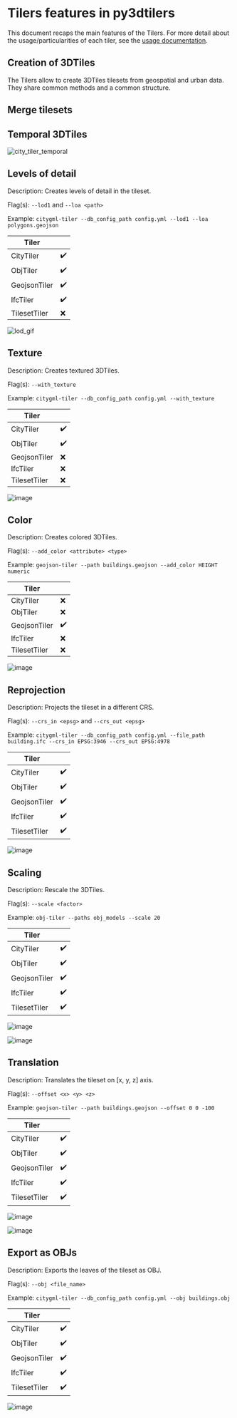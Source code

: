 # Tilers features in py3dtilers

This document recaps the main features of the Tilers. For more detail about the usage/particularities of each tiler, see the [usage documentation](https://github.com/VCityTeam/py3dtilers#usage).

## Creation of 3DTiles

The Tilers allow to create 3DTiles tilesets from geospatial and urban data. They share common methods and a common structure.

## Merge tilesets

## Temporal 3DTiles

![city_tiler_temporal](https://user-images.githubusercontent.com/32875283/153201741-0538abfd-b352-4964-ac6d-6e7ac2ae6245.gif)

## Levels of detail

Description: Creates levels of detail in the tileset.

Flag(s): `--lod1` and `--loa <path>`

Example: `citygml-tiler --db_config_path config.yml --lod1 --loa polygons.geojson`

| Tiler | |
| --- | --- |
| CityTiler | :heavy_check_mark: |
| ObjTiler | :heavy_check_mark: |
| GeojsonTiler | :heavy_check_mark: |
| IfcTiler | :heavy_check_mark: |
| TilesetTiler | :x: |

![lod_gif](https://user-images.githubusercontent.com/32875283/153201793-620b84c5-5e30-466c-9d4a-f48e0566505a.gif)

## Texture

Description: Creates textured 3DTiles.

Flag(s): `--with_texture`

Example: `citygml-tiler --db_config_path config.yml --with_texture`

| Tiler | |
| --- | --- |
| CityTiler | :heavy_check_mark: |
| ObjTiler | :heavy_check_mark: |
| GeojsonTiler | :x: |
| IfcTiler | :x: |
| TilesetTiler | :x: |

![image](https://user-images.githubusercontent.com/32875283/152002003-921dd838-8b51-4901-bcf0-d5819777bb9c.png)

## Color

Description: Creates colored 3DTiles.

Flag(s): `--add_color <attribute> <type>`

Example: `geojson-tiler --path buildings.geojson --add_color HEIGHT numeric`

| Tiler | |
| --- | --- |
| CityTiler | :x: |
| ObjTiler | :x: |
| GeojsonTiler | :heavy_check_mark: |
| IfcTiler | :x: |
| TilesetTiler | :x: |

![image](https://user-images.githubusercontent.com/32875283/152183480-0b966fcc-eac2-4437-9fd0-fe3a9138d67b.png)

## Reprojection

Description: Projects the tileset in a different CRS.

Flag(s): `--crs_in <epsg>` and `--crs_out <epsg>`

Example: `citygml-tiler --db_config_path config.yml --file_path building.ifc --crs_in EPSG:3946 --crs_out EPSG:4978`

| Tiler | |
| --- | --- |
| CityTiler | :heavy_check_mark: |
| ObjTiler | :heavy_check_mark: |
| GeojsonTiler | :heavy_check_mark: |
| IfcTiler | :heavy_check_mark: |
| TilesetTiler | :heavy_check_mark: |

![image](https://user-images.githubusercontent.com/32875283/153186832-4aefe413-4e97-46e9-9baf-4e037aa213f4.png)

## Scaling

Description: Rescale the 3DTiles.

Flag(s): `--scale <factor>`

Example: `obj-tiler --paths obj_models --scale 20`

| Tiler | |
| --- | --- |
| CityTiler | :heavy_check_mark: |
| ObjTiler | :heavy_check_mark: |
| GeojsonTiler | :heavy_check_mark: |
| IfcTiler | :heavy_check_mark: |
| TilesetTiler | :heavy_check_mark: |

![image](https://user-images.githubusercontent.com/32875283/153201146-f526c004-8e6e-4625-b21f-43e13b1aea07.png)

![image](https://user-images.githubusercontent.com/32875283/153201278-2345481f-0ebf-4c30-9234-02fca7d5b078.png)

## Translation

Description: Translates the tileset on \[x, y, z\] axis.

Flag(s): `--offset <x> <y> <z>`

Example: `geojson-tiler --path buildings.geojson --offset 0 0 -100`

| Tiler | |
| --- | --- |
| CityTiler | :heavy_check_mark: |
| ObjTiler | :heavy_check_mark: |
| GeojsonTiler | :heavy_check_mark: |
| IfcTiler | :heavy_check_mark: |
| TilesetTiler | :heavy_check_mark: |

![image](https://user-images.githubusercontent.com/32875283/153202431-26eb17aa-3868-47f6-b4da-b14bdf337385.png)

![image](https://user-images.githubusercontent.com/32875283/153202841-caa485a6-4edf-4863-a029-6f403bacab0b.png)

## Export as OBJs

Description: Exports the leaves of the tileset as OBJ.

Flag(s): `--obj <file_name>`

Example: `citygml-tiler --db_config_path config.yml --obj buildings.obj`

| Tiler | |
| --- | --- |
| CityTiler | :heavy_check_mark: |
| ObjTiler | :heavy_check_mark: |
| GeojsonTiler | :heavy_check_mark: |
| IfcTiler | :heavy_check_mark: |
| TilesetTiler | :heavy_check_mark: |

![image](https://user-images.githubusercontent.com/32875283/153187343-dc93f529-8d2e-4961-ba3c-1ed25ed15b06.png)
